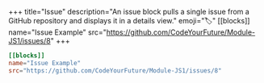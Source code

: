 +++
title="Issue"
description="An issue block pulls a single issue from a GitHub repository and displays it in a details view."
emoji="🏷️"
[[blocks]]
name="Issue Example"
src="https://github.com/CodeYourFuture/Module-JS1/issues/8"
+++

```toml
[[blocks]]
name="Issue Example"
src="https://github.com/CodeYourFuture/Module-JS1/issues/8"
```
